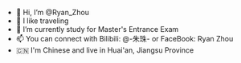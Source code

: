 - 👋 Hi, I’m @Ryan_Zhou
- 👀 I like traveling
- 🌱 I’m currently study for Master's Entrance Exam
- 📫 You can connect with Bilibili: @-朱珠- or FaceBook: Ryan Zhou
- 🇨🇳 I'm Chinese and live in Huai'an, Jiangsu Province
